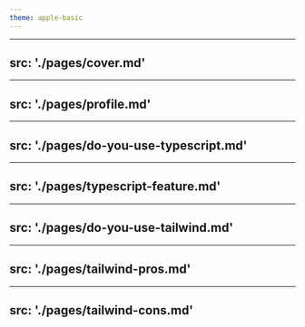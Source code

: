 ```yaml
---
theme: apple-basic
---
```


---
src: './pages/cover.md'
---

---
src: './pages/profile.md'
---

---
src: './pages/do-you-use-typescript.md'
---

---
src: './pages/typescript-feature.md'
---

---
src: './pages/do-you-use-tailwind.md'
---

---
src: './pages/tailwind-pros.md'
---

---
src: './pages/tailwind-cons.md'
---